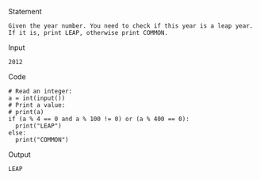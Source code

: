 Statement
```
Given the year number. You need to check if this year is a leap year. If it is, print LEAP, otherwise print COMMON.
```
Input
```
2012
```
Code
```
# Read an integer:
a = int(input())
# Print a value:
# print(a)
if (a % 4 == 0 and a % 100 != 0) or (a % 400 == 0):
  print("LEAP")
else:
  print("COMMON")
```
Output
```
LEAP
```
